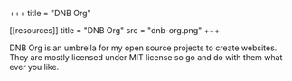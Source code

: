 +++
title = "DNB Org"

[[resources]]
title = "DNB Org"
src = "dnb-org.png"
+++

DNB Org is an umbrella for my open source projects to create websites. They are mostly licensed under MIT license so go and do with them what ever you like.
